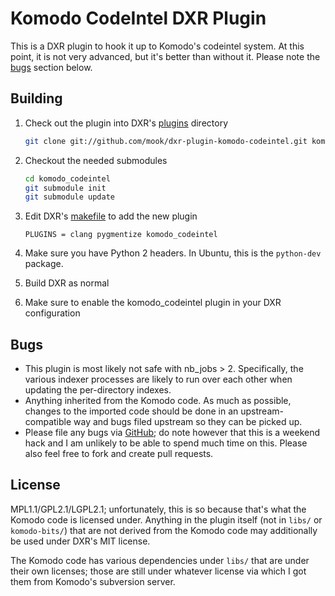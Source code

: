 Komodo CodeIntel DXR Plugin
===========================

This is a DXR plugin to hook it up to Komodo's codeintel system.  At this point,
it is not very advanced, but it's better than without it.  Please note the
[bugs](#bugs) section below.

Building
--------

1. Check out the plugin into DXR's [plugins][dxr-plugins-dir] directory

    ```bash
    git clone git://github.com/mook/dxr-plugin-komodo-codeintel.git komodo_codeintel
    ```

2. Checkout the needed submodules

    ```bash
    cd komodo_codeintel
    git submodule init
    git submodule update
    ```

3. Edit DXR's [makefile][dxr-plugins-makefile] to add the new plugin

    ```make
    PLUGINS = clang pygmentize komodo_codeintel
    ```
4. Make sure you have Python 2 headers.
   In Ubuntu, this is the `python-dev` package.
5. Build DXR as normal
6. Make sure to enable the komodo_codeintel plugin in your DXR configuration

[dxr-plugins-dir]: https://github.com/mozilla/dxr/tree/testing/plugins
[dxr-plugins-makefile]: https://github.com/mozilla/dxr/blob/testing/makefile#L1


Bugs
----

* This plugin is most likely not safe with nb_jobs > 2.  Specifically, the
  various indexer processes are likely to run over each other when updating the
  per-directory indexes.
* Anything inherited from the Komodo code.  As much as possible, changes to the
  imported code should be done in an upstream-compatible way and bugs filed
  upstream so they can be picked up.
* Please file any bugs via [GitHub][github-issues]; do note however that this is
  a weekend hack and I am unlikely to be able to spend much time on this.
  Please also feel free to fork and create pull requests.

[github-issues]: https://github.com/mook/dxr-plugin-komodo-codeintel/issues

License
-------
MPL1.1/GPL2.1/LGPL2.1; unfortunately, this is so because that's what the Komodo
code is licensed under.  Anything in the plugin itself (not in `libs/` or
`komodo-bits/`) that are not derived from the Komodo code may additionally be
used under DXR's MIT license.

The Komodo code has various dependencies under `libs/` that are under their own
licenses; those are still under whatever license via which I got them from
Komodo's subversion server.
